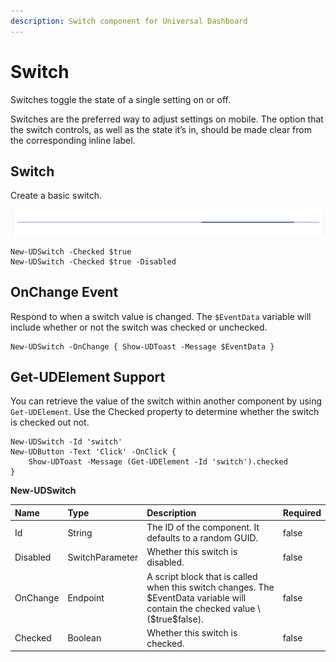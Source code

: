 ```yaml
---
description: Switch component for Universal Dashboard
---
```


# Switch

Switches toggle the state of a single setting on or off.

Switches are the preferred way to adjust settings on mobile. The option that the switch controls, as well as the state it’s in, should be made clear from the corresponding inline label.

## Switch

Create a basic switch.

![](../../../.gitbook/assets/image%20%2870%29.png)

```text
New-UDSwitch -Checked $true 
New-UDSwitch -Checked $true -Disabled
```

## OnChange Event

Respond to when a switch value is changed. The `$EventData` variable will include whether or not the switch was checked or unchecked.

```text
New-UDSwitch -OnChange { Show-UDToast -Message $EventData }
```

## Get-UDElement Support

You can retrieve the value of the switch within another component by using `Get-UDElement`. Use the Checked property to determine whether the switch is checked out not.

```text
New-UDSwitch -Id 'switch' 
New-UDButton -Text 'Click' -OnClick {
    Show-UDToast -Message (Get-UDElement -Id 'switch').checked
}
```

**New-UDSwitch**

| Name | Type | Description | Required |
| :--- | :--- | :--- | :--- |
| Id | String | The ID of the component. It defaults to a random GUID. | false |
| Disabled | SwitchParameter | Whether this switch is disabled. | false |
| OnChange | Endpoint | A script block that is called when this switch changes. The $EventData variable will contain the checked value \($true$false\). | false |
| Checked | Boolean | Whether this switch is checked. | false |

